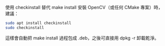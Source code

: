 使用 checkinstall 替代 make install
安裝 OpenCV（或任何 CMake 專案）時，建議：
``` bash
sudo apt install checkinstall
sudo checkinstall
```
這樣會自動把 make install 過程包成 .deb，之後可直接用 dpkg -r 卸載乾淨。

